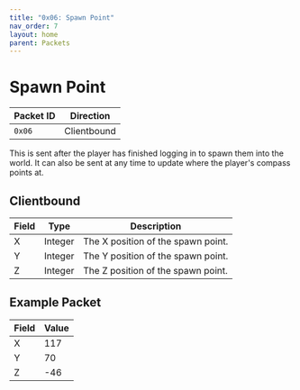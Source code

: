 ```yaml
---
title: "0x06: Spawn Point"
nav_order: 7
layout: home
parent: Packets
---
```


# Spawn Point

| Packet ID | Direction   |
| --------- | ----------- |
| `0x06`    | Clientbound |

This is sent after the player has finished logging in to spawn them into the world. It can also be sent at any time to update where the player's compass points at.

## Clientbound

| Field | Type    | Description                        |
| ----- | ------- | ---------------------------------- |
| X     | Integer | The X position of the spawn point. |
| Y     | Integer | The Y position of the spawn point. |
| Z     | Integer | The Z position of the spawn point. |

## Example Packet

| Field | Value | 
| --- | --- |
| X | 117 |
| Y | 70 |
| Z | -46 |